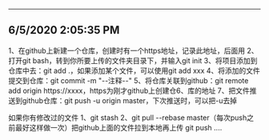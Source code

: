 ----------
6/5/2020 2:05:35 PM 
----------
1、在github上新建一个仓库，创建时有一个https地址，记录此地址，后面用
2、打开git bash，转到你所要上传的文件夹目录下，并输入git init
3、将项目添加到仓库中去：git add .，如果添加某个文件，可以使用git add xxx
4、将添加的文件提交到仓库：git commit -m "--注释--"
5、将仓库关联到github：git remote add origin https://xxxx，https为刚才github上创建仓6、库的地址
7、把文件推送到github仓库：git push -u origin master，下次推送时，可以把-u去掉

如果你有修改过的文件
1、git stash
2、git pull --rebase master（每次push之前最好这样做一次）把github上面的文件拉到本地再上传
git push ....